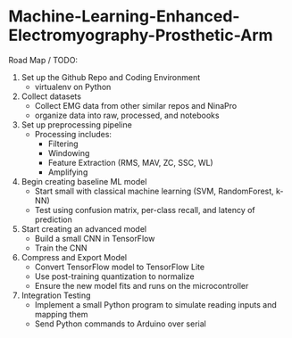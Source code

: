 # Machine-Learning-Enhanced-Electromyography-Prosthetic-Arm
Road Map / TODO:
1. Set up the Github Repo and Coding Environment
   - virtualenv on Python
2. Collect datasets
   - Collect EMG data from other similar repos and NinaPro
   - organize data into raw, processed, and notebooks
3. Set up preprocessing pipeline
   - Processing includes:
     - Filtering
     - Windowing
     - Feature Extraction (RMS, MAV, ZC, SSC, WL)
     - Amplifying
4. Begin creating baseline ML model
   - Start small with classical machine learning (SVM, RandomForest, k-NN)
   - Test using confusion matrix, per-class recall, and latency of prediction
5. Start creating an advanced model
   - Build a small CNN in TensorFlow
   - Train the CNN
6. Compress and Export Model
   - Convert TensorFlow model to TensorFlow Lite
   - Use post-training quantization to normalize
   - Ensure the new model fits and runs on the microcontroller
7. Integration Testing
   - Implement a small Python program to simulate reading inputs and mapping them
   - Send Python commands to Arduino over serial
  
